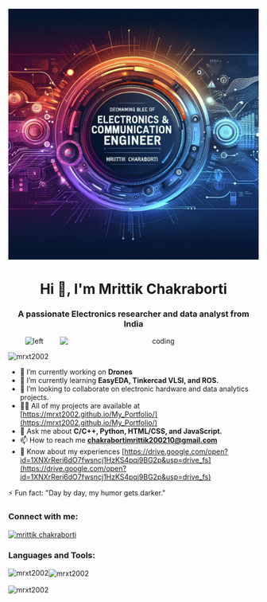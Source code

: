 ![logo](https://github.com/Mrxt2002/Mrxt2002/blob/main/me33.jpg)

<h1 align="center">Hi 👋, I'm Mrittik Chakraborti</h1>
<h3 align="center">A passionate Electronics researcher and data analyst from India</h3>

<p align="center">
  <img align="right" alt="coding" width="400" src="https://capturly.com/blog/wp-content/uploads/2018/02/Data-Website-Analytics.gif">
  <img alt="left" alt="Electronics" width="500" src="https://i.makeagif.com/media/9-07-2017/rys0qH.gif">
</p>

<p align="left">
  <img src="https://komarev.com/ghpvc/?username=mrxt2002&label=Profile%20views&color=0e75b6&style=flat" alt="mrxt2002" />
</p>

- 🔭 I’m currently working on **Drones**
- 🌱 I’m currently learning **EasyEDA, Tinkercad VLSI, and ROS.**
- 👯 I’m looking to collaborate on electronic hardware and data analytics projects.
- 👨‍💻 All of my projects are available at [https://mrxt2002.github.io/My_Portfolio/](https://mrxt2002.github.io/My_Portfolio/)
- 💬 Ask me about **C/C++, Python, HTML/CSS, and JavaScript.**
- 📫 How to reach me **chakrabortimrittik200210@gmail.com**
- 📄 Know about my experiences [https://drive.google.com/open?id=1XNXrReri6dO7fwsncj1HzKS4pqj9BG2p&usp=drive_fs](https://drive.google.com/open?id=1XNXrReri6dO7fwsncj1HzKS4pqj9BG2p&usp=drive_fs)

⚡ Fun fact: "Day by day, my humor gets darker."

<h3 align="left">Connect with me:</h3>
<p align="left">
  <a href="https://linkedin.com/in/mrittik chakraborti" target="blank"><img align="center" src="https://raw.githubusercontent.com/rahuldkjain/github-profile-readme-generator/master/src/images/icons/Social/linked-in-alt.svg" alt="mrittik chakraborti" height="30" width="40" /></a>
  <!-- Add other social media links here -->
</p>

<h3 align="left">Languages and Tools:</h3>
<p align="left">
  <!-- Add your tech stack icons here -->
</p>

<p align="left">
  <img align="left" src="https://github-readme-stats.vercel.app/api/top-langs?username=mrxt2002&show_icons=true&locale=en&layout=compact" alt="mrxt2002" />
</p>

<p align="left">
  <img align="center" src="https://github-readme-stats.vercel.app/api?username=mrxt2002&show_icons=true&locale=en" alt="mrxt2002" />
</p>

<p align="left">
  <img align="center" src="https://github-readme-streak-stats.herokuapp.com/?user=mrxt2002&" alt="mrxt2002" />
</p>
